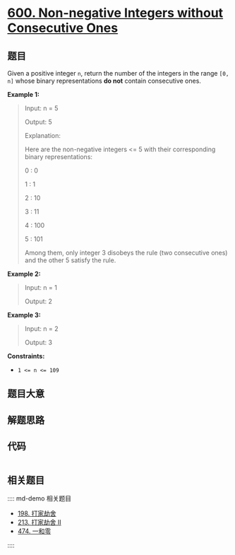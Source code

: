 # [600. Non-negative Integers without Consecutive Ones](https://leetcode.com/problems/non-negative-integers-without-consecutive-ones/)

## 题目

Given a positive integer `n`, return the number of the integers in the range
`[0, n]` whose binary representations **do not** contain consecutive ones.



**Example 1:**

> Input: n = 5
> 
> Output: 5
> 
> Explanation:
> 
> Here are the non-negative integers <= 5 with their corresponding binary representations:
> 
> 0 : 0
> 
> 1 : 1
> 
> 2 : 10
> 
> 3 : 11
> 
> 4 : 100
> 
> 5 : 101
> 
> Among them, only integer 3 disobeys the rule (two consecutive ones) and the other 5 satisfy the rule. 

**Example 2:**

> Input: n = 1
> 
> Output: 2

**Example 3:**

> Input: n = 2
> 
> Output: 3

**Constraints:**

  * `1 <= n <= 109`


## 题目大意

## 解题思路

## 代码

```javascript

```

## 相关题目

:::: md-demo 相关题目
- [198. 打家劫舍](https://leetcode.com/problems/house-robber)
- [213. 打家劫舍 II](https://leetcode.com/problems/house-robber-ii)
- [474. 一和零](https://leetcode.com/problems/ones-and-zeroes)

::::
